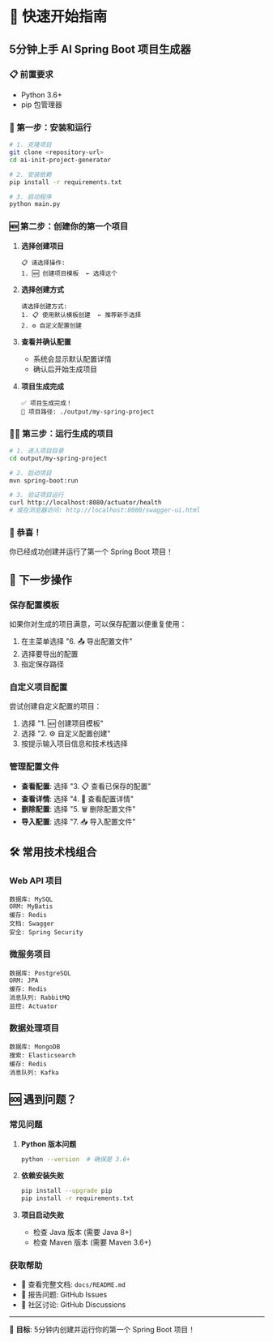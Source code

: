 # 🚀 快速开始指南

## 5分钟上手 AI Spring Boot 项目生成器

### 📋 前置要求

- Python 3.6+
- pip 包管理器

### 🎯 第一步：安装和运行

```bash
# 1. 克隆项目
git clone <repository-url>
cd ai-init-project-generator

# 2. 安装依赖
pip install -r requirements.txt

# 3. 启动程序
python main.py
```

### 🆕 第二步：创建你的第一个项目

1. **选择创建项目**
   ```
   📋 请选择操作:
   1. 🆕 创建项目模板  ← 选择这个
   ```

2. **选择创建方式**
   ```
   请选择创建方式:
   1. 📋 使用默认模板创建  ← 推荐新手选择
   2. ⚙️ 自定义配置创建
   ```

3. **查看并确认配置**
   - 系统会显示默认配置详情
   - 确认后开始生成项目

4. **项目生成完成**
   ```
   ✅ 项目生成完成！
   📁 项目路径: ./output/my-spring-project
   ```

### 🏃‍♂️ 第三步：运行生成的项目

```bash
# 1. 进入项目目录
cd output/my-spring-project

# 2. 启动项目
mvn spring-boot:run

# 3. 验证项目运行
curl http://localhost:8080/actuator/health
# 或在浏览器访问: http://localhost:8080/swagger-ui.html
```

### 🎉 恭喜！

你已经成功创建并运行了第一个 Spring Boot 项目！

## 🔄 下一步操作

### 保存配置模板

如果你对生成的项目满意，可以保存配置以便重复使用：

1. 在主菜单选择 "6. 📤 导出配置文件"
2. 选择要导出的配置
3. 指定保存路径

### 自定义项目配置

尝试创建自定义配置的项目：

1. 选择 "1. 🆕 创建项目模板"
2. 选择 "2. ⚙️ 自定义配置创建"
3. 按提示输入项目信息和技术栈选择

### 管理配置文件

- **查看配置**: 选择 "3. 📋 查看已保存的配置"
- **查看详情**: 选择 "4. 📄 查看配置详情"
- **删除配置**: 选择 "5. 🗑️ 删除配置文件"
- **导入配置**: 选择 "7. 📥 导入配置文件"

## 🛠️ 常用技术栈组合

### Web API 项目
```
数据库: MySQL
ORM: MyBatis
缓存: Redis
文档: Swagger
安全: Spring Security
```

### 微服务项目
```
数据库: PostgreSQL
ORM: JPA
缓存: Redis
消息队列: RabbitMQ
监控: Actuator
```

### 数据处理项目
```
数据库: MongoDB
搜索: Elasticsearch
缓存: Redis
消息队列: Kafka
```

## 🆘 遇到问题？

### 常见问题

1. **Python 版本问题**
   ```bash
   python --version  # 确保是 3.6+
   ```

2. **依赖安装失败**
   ```bash
   pip install --upgrade pip
   pip install -r requirements.txt
   ```

3. **项目启动失败**
   - 检查 Java 版本 (需要 Java 8+)
   - 检查 Maven 版本 (需要 Maven 3.6+)

### 获取帮助

- 📖 查看完整文档: `docs/README.md`
- 🐛 报告问题: GitHub Issues
- 💬 社区讨论: GitHub Discussions

---

🎯 **目标**: 5分钟内创建并运行你的第一个 Spring Boot 项目！